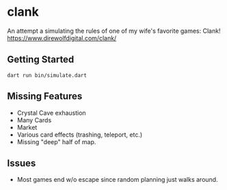 # clank

An attempt a simulating the rules of one of my wife's favorite games: Clank!
https://www.direwolfdigital.com/clank/


## Getting Started

```
dart run bin/simulate.dart
```

## Missing Features
* Crystal Cave exhaustion
* Many Cards
* Market
* Various card effects (trashing, teleport, etc.)
* Missing "deep" half of map.

## Issues
* Most games end w/o escape since random planning just walks around.
